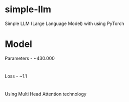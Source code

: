 # simple-llm
Simple LLM (Large Language Model) with using PyTorch
# Model
Parameters - ~430.000
#
Loss - ~1.1
#
Using Multi Head Attention technology
